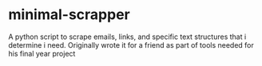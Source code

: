 # minimal-scrapper
A python script to scrape emails, links, and specific text structures that i determine i need. Originally wrote it for a friend as part of tools needed for his final year project
